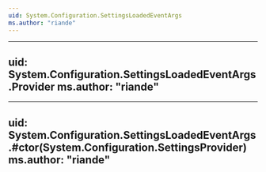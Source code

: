```yaml
---
uid: System.Configuration.SettingsLoadedEventArgs
ms.author: "riande"
---
```


---
uid: System.Configuration.SettingsLoadedEventArgs.Provider
ms.author: "riande"
---

---
uid: System.Configuration.SettingsLoadedEventArgs.#ctor(System.Configuration.SettingsProvider)
ms.author: "riande"
---
